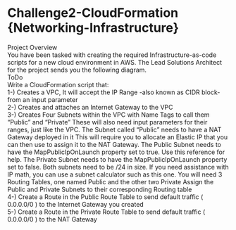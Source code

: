 # Challenge2-CloudFormation {Networking-Infrastructure}
Project Overview<br />
You have been tasked with creating the required Infrastructure-as-code scripts for a new cloud environment in AWS. The Lead Solutions Architect for the project sends you the following diagram.<br />
ToDo<br />
Write a CloudFormation script that:<br />
1-) Creates a VPC, It will accept the IP Range -also known as CIDR block- from an input parameter <br />
2-) Creates and attaches an Internet Gateway to the VPC<br />
3-) Creates Four Subnets within the VPC with Name Tags to call them “Public” and “Private” These will also need input parameters for their ranges, just like the VPC. The Subnet called “Public” needs to have a NAT Gateway deployed in it This will require you to allocate an Elastic IP that you can then use to assign it to the NAT Gateway. The Public Subnet needs to have the MapPublicIpOnLaunch property set to true. Use this reference for help. The Private Subnet needs to have the MapPublicIpOnLaunch property set to false. Both subnets need to be /24 in size. If you need assistance with IP math, you can use a subnet calculator such as this one.
You will need 3 Routing Tables, one named Public and the other two Private Assign the Public and Private Subnets to their corresponding Routing table<br />
4-) Create a Route in the Public Route Table to send default traffic ( 0.0.0.0/0 ) to the Internet Gateway you created<br />
5-) Create a Route in the Private Route Table to send default traffic ( 0.0.0.0/0 ) to the NAT Gateway<br />
